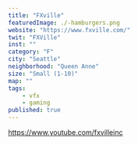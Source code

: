 ```yaml
---
title: "FXville"
featuredImage: ./-hamburgers.png
website: "https://www.fxville.com/"
twit: "FXVille"
inst: ""
category: "F"
city: "Seattle"
neighborhood: "Queen Anne"
size: "Small (1-10)"
map: ""
tags:
    - vfx
    - gaming
published: true
---
```


https://www.youtube.com/fxvilleinc
